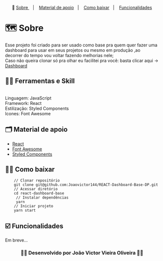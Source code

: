 <p align="center">🎉
  <a href="#-sobre"> Sobre </a>&nbsp;&nbsp;&nbsp;|&nbsp;&nbsp;&nbsp;
  <a href="#-material-de-apoio">Material de apoio</a>&nbsp;&nbsp;&nbsp;|&nbsp;&nbsp;&nbsp;
  <a href="#-como-baixar">Como baixar</a>&nbsp;&nbsp;&nbsp;|&nbsp;&nbsp;&nbsp;
   <a href="#️-funcionalidades">Funcionalidades</a>
</p>

# 🗺  Sobre

Esse projeto foi criado para ser usado como base pra quem quer fazer uma dashboard para usar em seus projetos ou mesmo em produção ,ao decorrer do tempo vou voltar fazendo melhorias nele;<br/>
Caso não queira clonar só pra olhar eu facilitei pra você: basta clicar aqui -> <a href="https://react-dashboard-base.vercel.app/">Dashboard</a>

## ✍🏻 Ferramentas e Skill
<br/>
Linguagem: JavaScript
<br/>
Framework: React
<br/>
Estilização: Styled Components
<br/>
Icones: Font Awesome
<br/>


## 🗂 Material de apoio 

- [React](https://pt-br.reactjs.org/)
- [Font Awesome](https://fontawesome.com/)
- [Styled Components](https://styled-components.com/)


## 👍🏻 Como baixar

```
    // Clonar repositório
    git clone git@github.com:Joaovictor144/REACT-Dashboard-Base-DP.git
    // Acessar diretório
    cd react-dashboard-base
     // Instalar dependências
     yarn
    // Iniciar projeto
    yarn start
```


## ☑️ Funcionalidades
Em breve...

<h3 align="center">👨‍💻 Desenvolvido por João Victor Vieira Oliveira 👨‍💻</h3>
